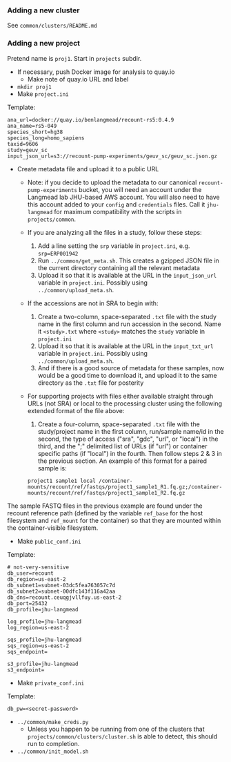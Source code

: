 ### Adding a new cluster

See `common/clusters/README.md`

### Adding a new project

Pretend name is `proj1`.  Start in `projects` subdir.

* If necessary, push Docker image for analysis to quay.io
    * Make note of quay.io URL and label
* `mkdir proj1`
* Make `project.ini`

Template:

```
ana_url=docker://quay.io/benlangmead/recount-rs5:0.4.9
ana_name=rs5-049
species_short=hg38
species_long=homo_sapiens
taxid=9606
study=geuv_sc
input_json_url=s3://recount-pump-experiments/geuv_sc/geuv_sc.json.gz
```

* Create metadata file and upload it to a public URL
    * Note: if you decide to upload the metadata to our canonical `recount-pump-experiments` bucket, you will need an account under the Langmead lab JHU-based AWS account.  You will also need to have this account added to your `config` and `credentials` files.  Call it `jhu-langmead` for maximum compatibility with the scripts in `projects/common`.
    * If you are analyzing all the files in a study, follow these steps:
        1. Add a line setting the `srp` variable in `project.ini`, e.g. `srp=ERP001942`
        2. Run `../common/get_meta.sh`.  This creates a gzipped JSON file in the current directory containing all the relevant metadata
        3. Upload it so that it is available at the URL in the `input_json_url` variable in `project.ini`.  Possibly using `../common/upload_meta.sh`.
    * If the accessions are not in SRA to begin with:
        1. Create a two-column, space-separated `.txt` file with the study name in the first column and run accession in the second.  Name it `<study>.txt` where `<study>` matches the `study` variable in `project.ini`
        2. Upload it so that it is available at the URL in the `input_txt_url` variable in `project.ini`.  Possibly using `../common/upload_meta.sh`.
        3. And if there is a good source of metadata for these samples, now would be a good time to download it, and upload it to the same directory as the `.txt` file for posterity
    * For supporting projects with files either available straight through URLs (not SRA) or local to the processing cluster using the following extended format of the file above:
         1. Create a four-column, space-separated `.txt` file with the study/project name in the first column, run/sample name/id in the second, the type of access ("sra", "gdc", "url", or "local") in the third, and the ";" delimited list of URLs (if "url") or container specific paths (if "local") in the fourth.  Then follow steps 2 & 3 in the previous section.  An example of this format for a paired sample is:
         
         ```project1 sample1 local /container-mounts/recount/ref/fastqs/project1_sample1_R1.fq.gz;/container-mounts/recount/ref/fastqs/project1_sample1_R2.fq.gz```
         
The sample FASTQ files in the previous example are found under the recount reference path (defined by the variable `ref_base` for the host filesystem and `ref_mount` for the container) so that they are mounted within the container-visible filesystem.


* Make `public_conf.ini`

Template:

```
# not-very-sensitive 
db_user=recount
db_region=us-east-2
db_subnet1=subnet-03dc5fea763057c7d
db_subnet2=subnet-00dfc143f116a42aa
db_dns=recount.ceuqgjvllfuy.us-east-2
db_port=25432
db_profile=jhu-langmead

log_profile=jhu-langmead
log_region=us-east-2

sqs_profile=jhu-langmead
sqs_region=us-east-2
sqs_endpoint=

s3_profile=jhu-langmead
s3_endpoint=
```

* Make `private_conf.ini`

Template:

``` 
db_pw=<secret-password>
```

* `../common/make_creds.py`
    * Unless you happen to be running from one of the clusters that `projects/common/clusters/cluster.sh` is able to detect, this should run to completion.
* `../common/init_model.sh`
